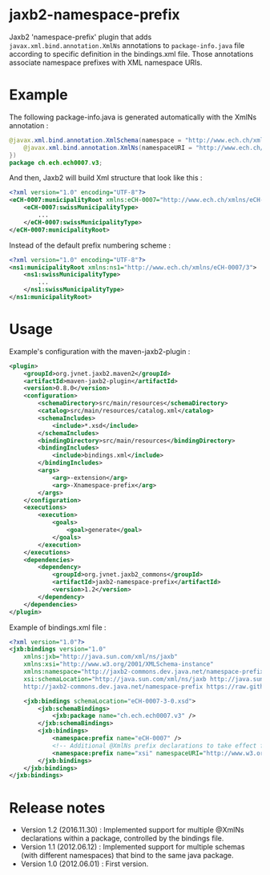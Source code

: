 # jaxb2-namespace-prefix
Jaxb2 'namespace-prefix' plugin that adds `javax.xml.bind.annotation.XmlNs` annotations to `package-info.java` file according to
specific definition in the bindings.xml file. Those annotations associate namespace prefixes with XML namespace URIs.


# Example

The following package-info.java is generated automatically with the XmlNs annotation :

```java
@javax.xml.bind.annotation.XmlSchema(namespace = "http://www.ech.ch/xmlns/eCH-0007/3", elementFormDefault = javax.xml.bind.annotation.XmlNsForm.QUALIFIED, xmlns = {
    @javax.xml.bind.annotation.XmlNs(namespaceURI = "http://www.ech.ch/xmlns/eCH-0007/3", prefix = "eCH-0007")
})
package ch.ech.ech0007.v3;
```

And then, Jaxb2 will build Xml structure that look like this :

```xml
<?xml version="1.0" encoding="UTF-8"?>
<eCH-0007:municipalityRoot xmlns:eCH-0007="http://www.ech.ch/xmlns/eCH-0007/3">
    <eCH-0007:swissMunicipalityType>
        ...
    </eCH-0007:swissMunicipalityType>
</eCH-0007:municipalityRoot>
```

Instead of the default prefix numbering scheme :

```xml
<?xml version="1.0" encoding="UTF-8"?>
<ns1:municipalityRoot xmlns:ns1="http://www.ech.ch/xmlns/eCH-0007/3">
    <ns1:swissMunicipalityType>
        ...
    </ns1:swissMunicipalityType>
</ns1:municipalityRoot>
```

# Usage

Example's configuration with the maven-jaxb2-plugin :

```xml
<plugin>
    <groupId>org.jvnet.jaxb2.maven2</groupId>
    <artifactId>maven-jaxb2-plugin</artifactId>
    <version>0.8.0</version>
    <configuration>
        <schemaDirectory>src/main/resources</schemaDirectory>
        <catalog>src/main/resources/catalog.xml</catalog>
        <schemaIncludes>
            <include>*.xsd</include>
        </schemaIncludes>
        <bindingDirectory>src/main/resources</bindingDirectory>
        <bindingIncludes>
            <include>bindings.xml</include>
        </bindingIncludes>
        <args>
            <arg>-extension</arg>
            <arg>-Xnamespace-prefix</arg>
        </args>
    </configuration>
    <executions>
        <execution>
            <goals>
                <goal>generate</goal>
            </goals>
        </execution>
    </executions>
    <dependencies>
        <dependency>
            <groupId>org.jvnet.jaxb2_commons</groupId>
            <artifactId>jaxb2-namespace-prefix</artifactId>
            <version>1.2</version>
        </dependency>
    </dependencies>
</plugin>
```

Example of bindings.xml file :

```xml
<?xml version="1.0"?>
<jxb:bindings version="1.0"
    xmlns:jxb="http://java.sun.com/xml/ns/jaxb"
    xmlns:xsi="http://www.w3.org/2001/XMLSchema-instance"
    xmlns:namespace="http://jaxb2-commons.dev.java.net/namespace-prefix"
    xsi:schemaLocation="http://java.sun.com/xml/ns/jaxb http://java.sun.com/xml/ns/jaxb/bindingschema_2_0.xsd
    http://jaxb2-commons.dev.java.net/namespace-prefix https://raw.githubusercontent.com/Siggen/jaxb2-namespace-prefix/master/src/main/resources/prefix-namespace-schema.xsd">

    <jxb:bindings schemaLocation="eCH-0007-3-0.xsd">
        <jxb:schemaBindings>
            <jxb:package name="ch.ech.ech0007.v3" />
        </jxb:schemaBindings>
        <jxb:bindings>
            <namespace:prefix name="eCH-0007" />
            <!-- Additional @XmlNs prefix declarations to take effect for this schema/package -->
            <namespace:prefix name="xsi" namespaceURI="http://www.w3.org/2001/XMLSchema-instance" />
        </jxb:bindings>
    </jxb:bindings>
</jxb:bindings>
```

# Release notes

 - Version 1.2 (2016.11.30) : Implemented support for multiple @XmlNs declarations within a package, controlled by the bindings file.
 - Version 1.1 (2012.06.12) : Implemented support for multiple schemas (with different namespaces) that bind to the same java package.
 - Version 1.0 (2012.06.01) : First version.
